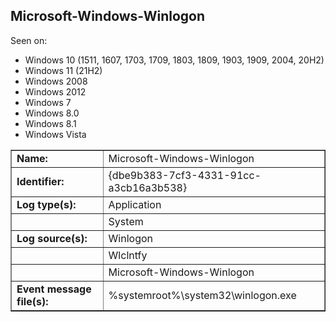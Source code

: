 ## Microsoft-Windows-Winlogon

Seen on:
* Windows 10 (1511, 1607, 1703, 1709, 1803, 1809, 1903, 1909, 2004, 20H2)
* Windows 11 (21H2)
* Windows 2008
* Windows 2012
* Windows 7
* Windows 8.0
* Windows 8.1
* Windows Vista

<table border="1" class="docutils">
  <tbody>
    <tr>
      <td><b>Name:</b></td>
      <td>Microsoft-Windows-Winlogon</td>
    </tr>
    <tr>
      <td><b>Identifier:</b></td>
      <td>{dbe9b383-7cf3-4331-91cc-a3cb16a3b538}</td>
    </tr>
    <tr>
      <td><b>Log type(s):</b></td>
      <td>Application</td>
    </tr>
    <tr>
      <td>&nbsp;</td>
      <td>System</td>
    </tr>
    <tr>
      <td><b>Log source(s):</b></td>
      <td>Winlogon</td>
    </tr>
    <tr>
      <td>&nbsp;</td>
      <td>Wlclntfy</td>
    </tr>
    <tr>
      <td>&nbsp;</td>
      <td>Microsoft-Windows-Winlogon</td>
    </tr>
    <tr>
      <td><b>Event message file(s):</b></td>
      <td>%systemroot%\system32\winlogon.exe</td>
    </tr>
  </tbody>
</table>

&nbsp;

